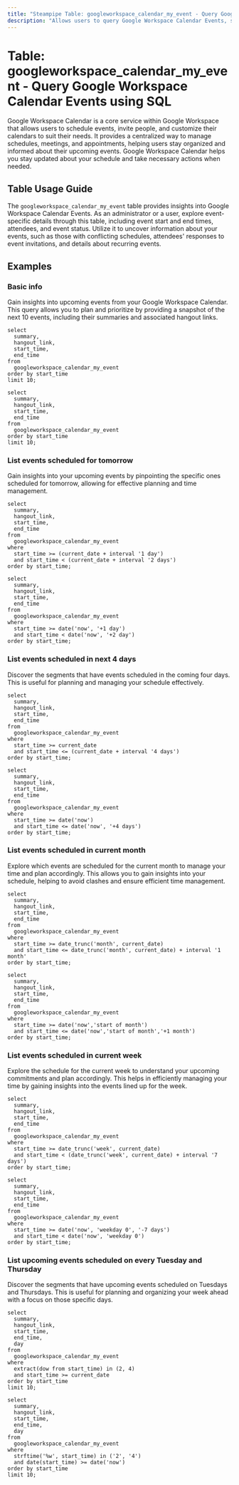 ```yaml
---
title: "Steampipe Table: googleworkspace_calendar_my_event - Query Google Workspace Calendar Events using SQL"
description: "Allows users to query Google Workspace Calendar Events, specifically the events of the authenticated user, providing insights into event details and schedules."
---
```


# Table: googleworkspace_calendar_my_event - Query Google Workspace Calendar Events using SQL

Google Workspace Calendar is a core service within Google Workspace that allows users to schedule events, invite people, and customize their calendars to suit their needs. It provides a centralized way to manage schedules, meetings, and appointments, helping users stay organized and informed about their upcoming events. Google Workspace Calendar helps you stay updated about your schedule and take necessary actions when needed.

## Table Usage Guide

The `googleworkspace_calendar_my_event` table provides insights into Google Workspace Calendar Events. As an administrator or a user, explore event-specific details through this table, including event start and end times, attendees, and event status. Utilize it to uncover information about your events, such as those with conflicting schedules, attendees' responses to event invitations, and details about recurring events.

## Examples

### Basic info
Gain insights into upcoming events from your Google Workspace Calendar. This query allows you to plan and prioritize by providing a snapshot of the next 10 events, including their summaries and associated hangout links.

```sql+postgres
select
  summary,
  hangout_link,
  start_time,
  end_time
from
  googleworkspace_calendar_my_event
order by start_time
limit 10;
```

```sql+sqlite
select
  summary,
  hangout_link,
  start_time,
  end_time
from
  googleworkspace_calendar_my_event
order by start_time
limit 10;
```

### List events scheduled for tomorrow
Gain insights into your upcoming events by pinpointing the specific ones scheduled for tomorrow, allowing for effective planning and time management.

```sql+postgres
select
  summary,
  hangout_link,
  start_time,
  end_time
from
  googleworkspace_calendar_my_event
where
  start_time >= (current_date + interval '1 day')
  and start_time < (current_date + interval '2 days')
order by start_time;
```

```sql+sqlite
select
  summary,
  hangout_link,
  start_time,
  end_time
from
  googleworkspace_calendar_my_event
where
  start_time >= date('now', '+1 day')
  and start_time < date('now', '+2 day')
order by start_time;
```

### List events scheduled in next 4 days
Discover the segments that have events scheduled in the coming four days. This is useful for planning and managing your schedule effectively.

```sql+postgres
select
  summary,
  hangout_link,
  start_time,
  end_time
from
  googleworkspace_calendar_my_event
where
  start_time >= current_date
  and start_time <= (current_date + interval '4 days')
order by start_time;
```

```sql+sqlite
select
  summary,
  hangout_link,
  start_time,
  end_time
from
  googleworkspace_calendar_my_event
where
  start_time >= date('now')
  and start_time <= date('now', '+4 days')
order by start_time;
```

### List events scheduled in current month
Explore which events are scheduled for the current month to manage your time and plan accordingly. This allows you to gain insights into your schedule, helping to avoid clashes and ensure efficient time management.

```sql+postgres
select
  summary,
  hangout_link,
  start_time,
  end_time
from
  googleworkspace_calendar_my_event
where
  start_time >= date_trunc('month', current_date)
  and start_time <= date_trunc('month', current_date) + interval '1 month'
order by start_time;
```

```sql+sqlite
select
  summary,
  hangout_link,
  start_time,
  end_time
from
  googleworkspace_calendar_my_event
where
  start_time >= date('now','start of month')
  and start_time <= date('now','start of month','+1 month')
order by start_time;
```

### List events scheduled in current week
Explore the schedule for the current week to understand your upcoming commitments and plan accordingly. This helps in efficiently managing your time by gaining insights into the events lined up for the week.

```sql+postgres
select
  summary,
  hangout_link,
  start_time,
  end_time
from
  googleworkspace_calendar_my_event
where
  start_time >= date_trunc('week', current_date)
  and start_time < (date_trunc('week', current_date) + interval '7 days')
order by start_time;
```

```sql+sqlite
select
  summary,
  hangout_link,
  start_time,
  end_time
from
  googleworkspace_calendar_my_event
where
  start_time >= date('now', 'weekday 0', '-7 days')
  and start_time < date('now', 'weekday 0')
order by start_time;
```

### List upcoming events scheduled on every Tuesday and Thursday
Discover the segments that have upcoming events scheduled on Tuesdays and Thursdays. This is useful for planning and organizing your week ahead with a focus on those specific days.

```sql+postgres
select
  summary,
  hangout_link,
  start_time,
  end_time,
  day
from
  googleworkspace_calendar_my_event
where
  extract(dow from start_time) in (2, 4)
  and start_time >= current_date
order by start_time
limit 10;
```

```sql+sqlite
select
  summary,
  hangout_link,
  start_time,
  end_time,
  day
from
  googleworkspace_calendar_my_event
where
  strftime('%w', start_time) in ('2', '4')
  and date(start_time) >= date('now')
order by start_time
limit 10;
```